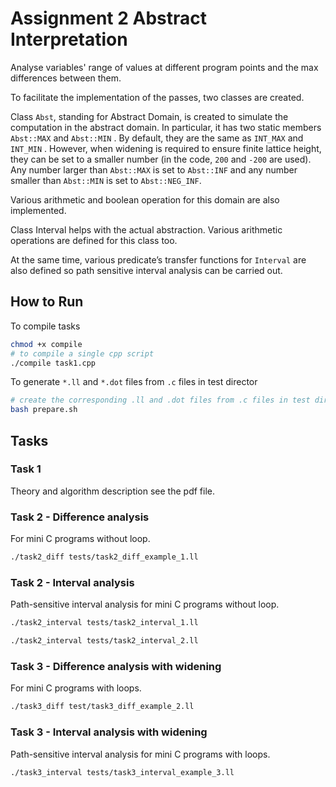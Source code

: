 # Assignment 2 Abstract Interpretation

Analyse variables' range of values at different program points and the max differences between them.

To facilitate the implementation of the passes, two classes are created.

Class `Abst`, standing for Abstract Domain, is created to simulate the computation in the abstract
domain. In particular, it has two static members `Abst::MAX` and `Abst::MIN` . By default, they are the
same as `INT_MAX` and `INT_MIN` . However, when widening is required to ensure finite lattice height, they can be set to a smaller
number (in the code, `200` and `-200` are used). Any number larger than `Abst::MAX` is set to `Abst::INF`
and any number smaller than `Abst::MIN` is set to `Abst::NEG_INF`.

Various arithmetic and boolean operation for this domain are also implemented.

Class Interval helps with the actual abstraction. Various arithmetic operations are defined for this
class too.

At the same time, various predicate’s transfer functions for `Interval` are also defined so path sensitive interval
analysis can be carried out.

## How to Run
To compile tasks
```bash
chmod +x compile
# to compile a single cpp script
./compile task1.cpp
```

To generate `*.ll` and `*.dot` files from `.c` files in test director
```bash
# create the corresponding .ll and .dot files from .c files in test directry
bash prepare.sh
```

## Tasks
### Task 1
Theory and algorithm description see the pdf file.
### Task 2 - Difference analysis
For mini C programs without loop.
```bash
./task2_diff tests/task2_diff_example_1.ll
```

### Task 2 - Interval analysis
Path-sensitive interval analysis for mini C programs without loop.
```bash
./task2_interval tests/task2_interval_1.ll

./task2_interval tests/task2_interval_2.ll
```

### Task 3 - Difference analysis with widening
For mini C programs with loops.
```bash
./task3_diff test/task3_diff_example_2.ll
```

### Task 3 - Interval analysis with widening
Path-sensitive interval analysis for mini C programs with loops.
```bash
./task3_interval tests/task3_interval_example_3.ll
```
